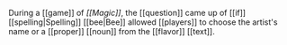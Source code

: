During a [[game]] of *[[Magic]]*, the [[question]] came up of [[if]] [[spelling|Spelling]] [[bee|Bee]] allowed [[players]] to choose the artist's name or a [[proper]] [[noun]] from the [[flavor]] [[text]].